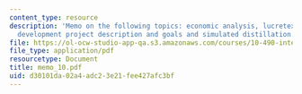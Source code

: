```yaml
---
content_type: resource
description: 'Memo on the following topics: economic analysis, lucretex batch process
  development project description and goals and simulated distillation.'
file: https://ol-ocw-studio-app-qa.s3.amazonaws.com/courses/10-490-integrated-chemical-engineering-i-fall-2006/d30101da02a4adc23e21fee427afc3bf_memo_10.pdf
file_type: application/pdf
resourcetype: Document
title: memo_10.pdf
uid: d30101da-02a4-adc2-3e21-fee427afc3bf
---
```

